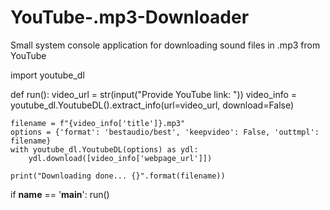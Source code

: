 # YouTube-.mp3-Downloader
Small system console application for downloading sound files in .mp3 from YouTube

import youtube_dl


def run():
    video_url = str(input("Provide YouTube link: "))
    video_info = youtube_dl.YoutubeDL().extract_info(url=video_url, download=False)

    filename = f"{video_info['title']}.mp3"
    options = {'format': 'bestaudio/best', 'keepvideo': False, 'outtmpl': filename}
    with youtube_dl.YoutubeDL(options) as ydl:
        ydl.download([video_info['webpage_url']])

    print("Downloading done... {}".format(filename))


if __name__ == '__main__':
    run()
